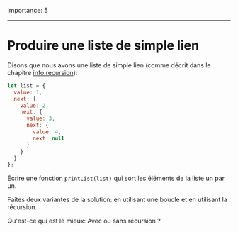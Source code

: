 importance: 5

---

# Produire une liste de simple lien

Disons que nous avons une liste de simple lien (comme décrit dans le chapitre <info:recursion>):

```js
let list = {
  value: 1,
  next: {
    value: 2,
    next: {
      value: 3,
      next: {
        value: 4,
        next: null
      }
    }
  }
};
```

Écrire une fonction `printList(list)` qui sort les éléments de la liste un par un.

Faites deux variantes de la solution: en utilisant une boucle et en utilisant la récursion.

Qu'est-ce qui est le mieux: Avec ou sans récursion ?
